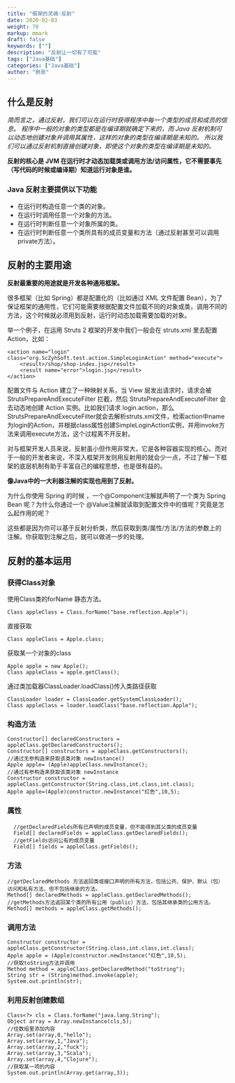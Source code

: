 ```yaml
---  
title: "框架的灵魂-反射"  
date: 2020-02-03
weight: 70  
markup: mmark  
draft: false  
keywords: [""]  
description: "反射让一切有了可能"  
tags: ["Java基础"]  
categories: ["Java基础"]  
author: "默哥"  
---  
```

## 什么是反射
*简而言之，通过反射，我们可以在运行时获得程序中每一个类型的成员和成员的信息。
程序中一般的对象的类型都是在编译期就确定下来的，而 Java 反射机制可以动态地创建对象并调用其属性，这样的对象的类型在编译期是未知的。
所以我们可以通过反射机制直接创建对象，即使这个对象的类型在编译期是未知的。*

**反射的核心是 JVM 在运行时才动态加载类或调用方法/访问属性，它不需要事先（写代码的时候或编译期）知道运行对象是谁。**
### Java 反射主要提供以下功能
* 在运行时构造任意一个类的对象。
* 在运行时调用任意一个对象的方法。
* 在运行时判断任意一个对象所属的类。
* 在运行时判断任意一个类所具有的成员变量和方法（通过反射甚至可以调用private方法）。

## 反射的主要用途
**反射最重要的用途就是开发各种通用框架。**

很多框架（比如 Spring）都是配置化的（比如通过 XML 文件配置 Bean），为了保证框架的通用性，它们可能需要根据配置文件加载不同的对象或类，调用不同的方法，这个时候就必须用到反射，运行时动态加载需要加载的对象。

举一个例子，在运用 Struts 2 框架的开发中我们一般会在 struts.xml 里去配置 Action，比如：

    <action name="login" class="org.ScZyhSoft.test.action.SimpleLoginAction" method="execute">
        <result>/shop/shop-index.jsp</result>
        <result name="error">login.jsp</result>
    </action>

配置文件与 Action 建立了一种映射关系，当 View 层发出请求时，请求会被 StrutsPrepareAndExecuteFilter 拦截，然后 StrutsPrepareAndExecuteFilter 会去动态地创建 Action 实例。比如我们请求 login.action，那么 StrutsPrepareAndExecuteFilter就会去解析struts.xml文件，检索action中name为login的Action，并根据class属性创建SimpleLoginAction实例，并用invoke方法来调用execute方法，这个过程离不开反射。

对与框架开发人员来说，反射虽小但作用非常大，它是各种容器实现的核心。而对于一般的开发者来说，不深入框架开发则用反射用的就会少一点，不过了解一下框架的底层机制有助于丰富自己的编程思想，也是很有益的。

**像Java中的一大利器注解的实现也用到了反射。**

为什么你使用 Spring 的时候 ，一个@Component注解就声明了一个类为 Spring Bean 呢？为什么你通过一个 @Value注解就读取到配置文件中的值呢？究竟是怎么起作用的呢？

这些都是因为你可以基于反射分析类，然后获取到类/属性/方法/方法的参数上的注解。你获取到注解之后，就可以做进一步的处理。

## 反射的基本运用
### 获得Class对象
使用Class类的forName 静态方法。

    Class appleClass = Class.forName("base.reflection.Apple");
直接获取

    Class appleClass = Apple.class;
获取某一个对象的class

    Apple apple = new Apple();
    Class appleClass = apple.getClass();

通过类加载器ClassLoader.loadClass()传入类路径获取

    ClassLoader loader = ClassLoader.getSystemClassLoader();
    Class appleClass = loader.loadClass("base.reflection.Apple");

### 构造方法
    Constructor[] declaredConstructors = appleClass.getDeclaredConstructors();
    Constructor[] constructors = appleClass.getConstructors();
    //通过无参构造来获取该类对象 newInstance()
    Apple apple= (Apple)appleClass.newInstance();
    //通过有参构造来获取该类对象 newInstance
    Constructor constructor = appleClass.getConstructor(String.class,int.class,int.class);
    Apple apple=(Apple)constructor.newInstance("红色",10,5);

### 属性
      //getDeclaredFields所有已声明的成员变量，但不能得到其父类的成员变量
      Field[] declaredFields = appleClass.getDeclaredFields();
      //getFields访问公有的成员变量
      Field[] fields = appleClass.getFields();

### 方法
    //getDeclaredMethods 方法返回类或接口声明的所有方法，包括公共、保护、默认（包）访问和私有方法，但不包括继承的方法。
    Method[] declaredMethods = appleClass.getDeclaredMethods();
    //getMethods方法返回某个类的所有公用（public）方法，包括其继承类的公用方法。
    Method[] methods = appleClass.getMethods();

### 调用方法
    Constructor constructor = appleClass.getConstructor(String.class,int.class,int.class);
    Apple apple = (Apple)constructor.newInstance("红色",10,5);
    //获取toString方法并调用
    Method method = appleClass.getDeclaredMethod("toString");
    String str = (String)method.invoke(apple);
    System.out.println(str);

### 利用反射创建数组
    Class<?> cls = Class.forName("java.lang.String");
    Object array = Array.newInstance(cls,5);
    //往数组里添加内容
    Array.set(array,0,"hello");
    Array.set(array,1,"Java");
    Array.set(array,2,"fuck");
    Array.set(array,3,"Scala");
    Array.set(array,4,"Clojure");
    //获取某一项的内容
    System.out.println(Array.get(array,3));